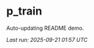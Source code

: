 # p_train

Auto-updating README demo.

<!--START_SECTION:status-->
_Last run: 2025-09-21 01:57 UTC_
<!--END_SECTION:status-->









































































































































































































































































































































































































































































































































































































































































